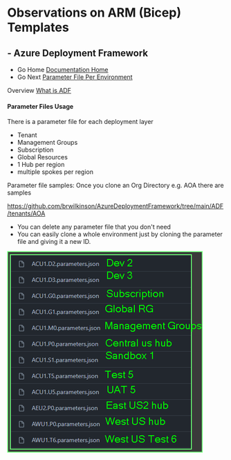 #  Observations on ARM (Bicep) Templates

## - Azure Deployment Framework
- Go Home [Documentation Home](./index.md)
- Go Next [Parameter File Per Environment](./Parameter_Files_Per_Environment.md)

Overview [What is ADF](./ADF.md)

####  Parameter Files Usage

There is a parameter file for each deployment layer
- Tenant
- Management Groups
- Subscription
- Global Resources
- 1 Hub per region
- multiple spokes per region

Parameter file samples: Once you clone an Org Directory e.g. AOA there are samples

https://github.com/brwilkinson/AzureDeploymentFramework/tree/main/ADF/tenants/AOA

- You can delete any parameter file that you don't need
- You can easily clone a whole environment just by cloning the parameter file and giving it a new ID.

![AOA Parameter Files](./Parameter_Files_Examples.png)